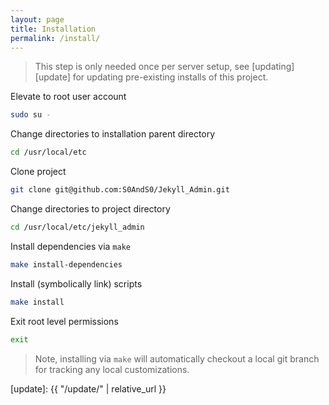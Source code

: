 ```yaml
---
layout: page
title: Installation
permalink: /install/
---
```


> This step is only needed once per server setup, see [updating][update] for updating pre-existing installs of this project.


Elevate to root user account


```bash
sudo su -
```


Change directories to installation parent directory


```bash
cd /usr/local/etc
```


Clone project


```bash
git clone git@github.com:S0AndS0/Jekyll_Admin.git
```


Change directories to project directory


```bash
cd /usr/local/etc/jekyll_admin
```


Install dependencies via `make`


```bash
make install-dependencies
```


Install (symbolically link) scripts


```bash
make install
```


Exit root level permissions


```bash
exit
```


> Note, installing via `make` will automatically checkout a local git branch
> for tracking any local customizations.


[update]: {{ "/update/" | relative_url }}
